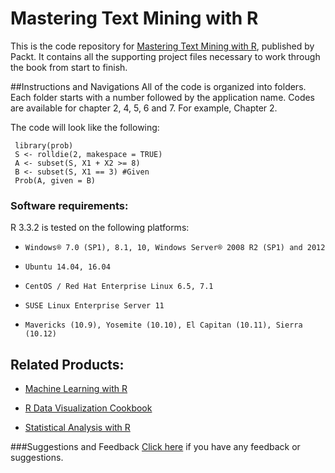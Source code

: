 # Mastering Text Mining with R
This is the code repository for [Mastering Text Mining with R](https://www.packtpub.com/big-data-and-business-intelligence/mastering-text-mining-r?utm_source=github&utm_medium=repository&utm_content=9781783551811), published by Packt. It contains all the supporting project files necessary to work through the book from start to finish.

##Instructions and Navigations
All of the code is organized into folders. Each folder starts with a number followed by the application name. Codes are available for chapter 2, 4, 5, 6 and 7. For example, Chapter 2.

The code will look like the following:

     library(prob)
     S <- rolldie(2, makespace = TRUE)
     A <- subset(S, X1 + X2 >= 8)
     B <- subset(S, X1 == 3) #Given
     Prob(A, given = B)
     
### Software requirements:
R 3.3.2 is tested on the following platforms:
*     Windows® 7.0 (SP1), 8.1, 10, Windows Server® 2008 R2 (SP1) and 2012
*     Ubuntu 14.04, 16.04
*     CentOS / Red Hat Enterprise Linux 6.5, 7.1
*     SUSE Linux Enterprise Server 11
*     Mavericks (10.9), Yosemite (10.10), El Capitan (10.11), Sierra (10.12)

## Related Products:
* [Machine Learning with R](https://www.packtpub.com/big-data-and-business-intelligence/machine-learning-r?utm_source=github&utm_medium=repository&utm_content=9781782162148)

* [R Data Visualization Cookbook](https://www.packtpub.com/big-data-and-business-intelligence/r-data-visualization-cookbook?utm_source=github&utm_medium=repository&utm_content=9781783989508)

* [Statistical Analysis with R](https://www.packtpub.com/big-data-and-business-intelligence/statistical-analysis-r?utm_source=github&utm_medium=repository&utm_content=9781849512084)

###Suggestions and Feedback
[Click here](https://docs.google.com/forms/d/e/1FAIpQLSe5qwunkGf6PUvzPirPDtuy1Du5Rlzew23UBp2S-P3wB-GcwQ/viewform) if you have any feedback or suggestions.
